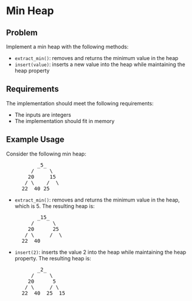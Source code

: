 # Min Heap

## Problem

Implement a min heap with the following methods:

- `extract_min()`: removes and returns the minimum value in the heap
- `insert(value)`: inserts a new value into the heap while maintaining the heap property

## Requirements

The implementation should meet the following requirements:

- The inputs are integers
- The implementation should fit in memory

## Example Usage

Consider the following min heap:

<pre>
          _5_
        /     \
       20     15
      / \    /  \
     22  40 25
</pre>

- `extract_min()`: removes and returns the minimum value in the heap, which is 5. The resulting heap is:

<pre>
          _15_
        /      \
       20      25
      / \     /  \
     22  40 
</pre>

- `insert(2)`: inserts the value 2 into the heap while maintaining the heap property. The resulting heap is:

<pre>
          _2_
        /     \
       20      5
      / \     / \
     22  40  25  15
</pre>
